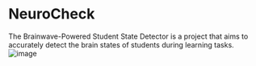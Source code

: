 # NeuroCheck
The Brainwave-Powered Student State Detector is a project that aims to accurately detect the brain states of students during learning tasks.
![image](https://github.com/Tharoonaskar22/NeuroCheck/assets/126347533/e4235f64-30bd-4dcc-922f-1dfbf3125e09)
